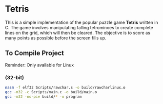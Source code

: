 # Tetris

This is a simple implementation of the popular puzzle game **Tetris** written in C. The game involves manipulating falling tetrominoes to create complete lines on the grid, which will then be cleared. The objective is to score as many points as possible before the screen fills up.

## To Compile Project
Reminder: Only available for Linux
### (32-bit)
```bash
nasm -f elf32 Scripts/rawchar.s -o build/rawcharlinux.o
gcc -m32 -c Scripts/main.c -o build/main.o
gcc -m32 -no-pie build/* -o program
```

